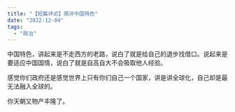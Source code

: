 ```yaml
---
title: "【短篇评论】简评中国特色"
date: "2022-12-04"
tags: 
  - "政治"
---
```

中国特色，讲起来是不走西方的老路，说白了就是给自己的退步找借口。说起来是要适应中国国情，说白了就是自高自大不会吸取他人经验。

感觉你们政府还是感觉世界上只有你们自己一个国家，讲是讲全球化，自己却是最无法融入全球的。

你天朝又物产丰隆了。
